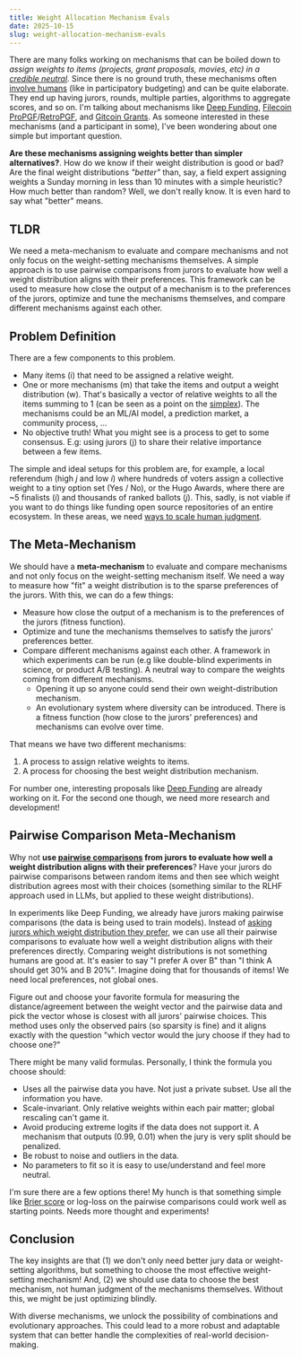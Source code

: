 ```yaml
---
title: Weight Allocation Mechanism Evals
date: 2025-10-15
slug: weight-allocation-mechanism-evals
---
```


There are many folks working on mechanisms that can be boiled down to _assign weights to items (projects, grant proposals, movies, etc) in a [credible neutral](https://balajis.com/p/credible-neutrality)_. Since there is no ground truth, these mechanisms often [involve humans](https://en.wikipedia.org/wiki/Social_choice_theory) (like in participatory budgeting) and can be quite elaborate. They end up having jurors, rounds, multiple parties, algorithms to aggregate scores, and so on. I'm talking about mechanisms like [Deep Funding](https://deepfunding.org/), [Filecoin ProPGF](https://filecoin.io/blog/posts/introducing-fil-propgf-a-new-era-in-community-led-public-goods-funding-for-the-filecoin-ecosystem/)/[RetroPGF](https://retrogrants.io/), and [Gitcoin Grants](https://gitcoin.co). As someone interested in these mechanisms (and a participant in some), I've been wondering about one simple but important question.

**Are these mechanisms assigning weights better than simpler alternatives?**. How do we know if their weight distribution is good or bad? Are the final weight distributions _"better"_ than, say, a field expert assigning weights a Sunday morning in less than 10 minutes with a simple heuristic? How much better than random? Well, we don't really know. It is even hard to say what "better" means.

## TLDR

We need a meta-mechanism to evaluate and compare mechanisms and not only focus on the weight-setting mechanisms themselves. A simple approach is to use pairwise comparisons from jurors to evaluate how well a weight distribution aligns with their preferences. This framework can be used to measure how close the output of a mechanism is to the preferences of the jurors, optimize and tune the mechanisms themselves, and compare different mechanisms against each other.

## Problem Definition

There are a few components to this problem.

- Many items (i) that need to be assigned a relative weight.
- One or more mechanisms (m) that take the items and output a weight distribution (w). That's basically a vector of relative weights to all the items summing to 1 (can be seen as a point on the [simplex](https://en.wikipedia.org/wiki/Simplex)). The mechanisms could be an ML/AI model, a prediction market, a community process, ...
- No objective truth! What you might see is a process to get to some consensus. E.g: using jurors (j) to share their relative importance between a few items.

The simple and ideal setups for this problem are, for example, a local referendum (high _j_ and low _i_) where hundreds of voters assign a collective weight to a tiny option set (Yes / No), or the Hugo Awards, where there are ~5 finalists (_i_) and thousands of ranked ballots (_j_). This, sadly, is not viable if you want to do things like funding open source repositories of an entire ecosystem. In these areas, we need [ways to scale human judgment](https://vitalik.eth.limo/general/2025/02/28/aihumans.html).

## The Meta-Mechanism

We should have a **meta-mechanism** to evaluate and compare mechanisms and not only focus on the weight-setting mechanism itself. We need a way to measure how "fit" a weight distribution is to the sparse preferences of the jurors. With this, we can do a few things:

- Measure how close the output of a mechanism is to the preferences of the jurors (fitness function).
- Optimize and tune the mechanisms themselves to satisfy the jurors' preferences better.
- Compare different mechanisms against each other. A framework in which experiments can be run (e.g like double-blind experiments in science, or product A/B testing). A neutral way to compare the weights coming from different mechanisms.
  - Opening it up so anyone could send their own weight-distribution mechanism.
  - An evolutionary system where diversity can be introduced. There is a fitness function (how close to the jurors' preferences) and mechanisms can evolve over time.

That means we have two different mechanisms:

1. A process to assign relative weights to items.
2. A process for choosing the best weight distribution mechanism.

For number one, interesting proposals like [Deep Funding](https://deepfunding.org/) are already working on it. For the second one though, we need more research and development!

## Pairwise Comparison Meta-Mechanism

Why not **use [pairwise comparisons](https://davidgasquez.com/ranking-with-agents/#simplify-decisions-with-pairwise-comparisons) from jurors to evaluate how well a weight distribution aligns with their preferences**? Have your jurors do pairwise comparisons between random items and then see which weight distribution agrees most with their choices (something similar to the RLHF approach used in LLMs, but applied to these weight distributions).

In experiments like Deep Funding, we already have jurors making pairwise comparisons (the data is being used to train models). Instead of [asking jurors which weight distribution they prefer](https://x.com/seer_pm/status/1977973181723099622), we can use all their pairwise comparisons to evaluate how well a weight distribution aligns with their preferences directly. Comparing weight distributions is not something humans are good at. It's easier to say "I prefer A over B" than "I think A should get 30% and B 20%". Imagine doing that for thousands of items! We need local preferences, not global ones.

Figure out and choose your favorite formula for measuring the distance/agreement between the weight vector and the pairwise data and pick the vector whose is closest with all jurors' pairwise choices. This method uses only the observed pairs (so sparsity is fine) and it aligns exactly with the question "which vector would the jury choose if they had to choose one?"

There might be many valid formulas. Personally, I think the formula you choose should:

- Uses all the pairwise data you have. Not just a private subset. Use all the information you have.
- Scale-invariant. Only relative weights within each pair matter; global rescaling can't game it.
- Avoid producing extreme logits if the data does not support it. A mechanism that outputs (0.99, 0.01) when the jury is very split should be penalized.
- Be robust to noise and outliers in the data.
- No parameters to fit so it is easy to use/understand and feel more neutral.

I'm sure there are a few options there! My hunch is that something simple like [Brier score](https://en.wikipedia.org/wiki/Brier_score) or log-loss on the pairwise comparisons could work well as starting points. Needs more thought and experiments!

## Conclusion

The key insights are that (1) we don't only need better jury data or weight-setting algorithms, but something to choose the most effective weight-setting mechanism! And, (2) we should use data to choose the best mechanism, not human judgment of the mechanisms themselves. Without this, we might be just optimizing blindly.

With diverse mechanisms, we unlock the possibility of combinations and evolutionary approaches. This could lead to a more robust and adaptable system that can better handle the complexities of real-world decision-making.

